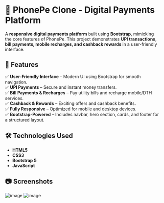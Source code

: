 
# 📱 PhonePe Clone - Digital Payments Platform

A **responsive digital payments platform** built using **Bootstrap**, mimicking the core features of PhonePe. This project demonstrates **UPI transactions, bill payments, mobile recharges, and cashback rewards** in a user-friendly interface.

## 🚀 Features

✅ **User-Friendly Interface** – Modern UI using Bootstrap for smooth navigation.  
✅ **UPI Payments** – Secure and instant money transfers.  
✅ **Bill Payments & Recharges** – Pay utility bills and recharge mobile/DTH services.  
✅ **Cashback & Rewards** – Exciting offers and cashback benefits.  
✅ **Fully Responsive** – Optimized for mobile and desktop devices.  
✅ **Bootstrap-Powered** – Includes navbar, hero section, cards, and footer for a structured layout.  

## 🛠️ Technologies Used

- **HTML5**
- **CSS3**
- **Bootstrap 5**
- **JavaScript**

## 📷 Screenshots

![image](https://github.com/user-attachments/assets/83d1b535-f3fa-4b0b-9f4d-414f23820769)
![image](https://github.com/user-attachments/assets/314be729-7724-4a06-aec9-30085f8713e5)


